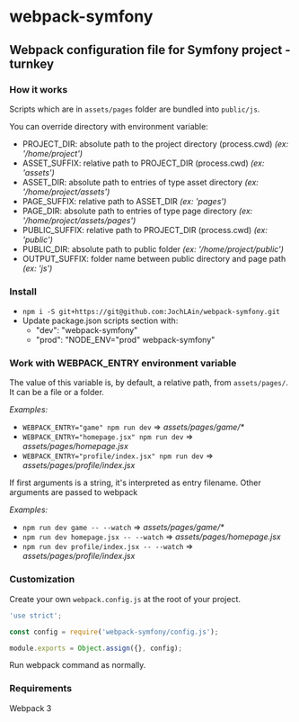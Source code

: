 # webpack-symfony

## Webpack configuration file for Symfony project - turnkey

### How it works

Scripts which are in `assets/pages` folder are bundled into `public/js`.

You can override directory with environment variable:

- PROJECT_DIR: absolute path to the project directory (process.cwd) _(ex: '/home/project')_
- ASSET_SUFFIX: relative path to PROJECT_DIR (process.cwd) _(ex: 'assets')_
- ASSET_DIR: absolute path to entries of type asset directory _(ex: '/home/project/assets')_
- PAGE_SUFFIX: relative path to ASSET_DIR _(ex: 'pages')_
- PAGE_DIR: absolute path to entries of type page directory _(ex: '/home/project/assets/pages')_
- PUBLIC_SUFFIX: relative path to PROJECT_DIR (process.cwd) _(ex: 'public')_
- PUBLIC_DIR: absolute path to public folder _(ex: '/home/project/public')_
- OUTPUT_SUFFIX: folder name between public directory and page path _(ex: 'js')_

### Install

- `npm i -S git+https://git@github.com:JochLAin/webpack-symfony.git`
- Update package.json scripts section with:
    - "dev": "webpack-symfony"
    - "prod": "NODE_ENV="prod" webpack-symfony"

### Work with WEBPACK_ENTRY environment variable

The value of this variable is, by default, a relative path, from `assets/pages/`.
It can be a file or a folder.

*Examples:*

- `WEBPACK_ENTRY="game" npm run dev` => _assets/pages/game/*_
- `WEBPACK_ENTRY="homepage.jsx" npm run dev` => _assets/pages/homepage.jsx_
- `WEBPACK_ENTRY="profile/index.jsx" npm run dev` => _assets/pages/profile/index.jsx_

If first arguments is a string, it's interpreted as entry filename.
Other arguments are passed to webpack

*Examples:*
- `npm run dev game -- --watch` => _assets/pages/game/*_
- `npm run dev homepage.jsx -- --watch` => _assets/pages/homepage.jsx_
- `npm run dev profile/index.jsx -- --watch` => _assets/pages/profile/index.jsx_

### Customization

Create your own `webpack.config.js` at the root of your project.

```javascript
'use strict';

const config = require('webpack-symfony/config.js');

module.exports = Object.assign({}, config);
```

Run webpack command as normally.

### Requirements

Webpack 3